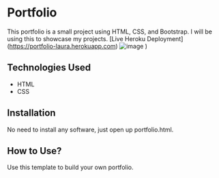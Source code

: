 # Portfolio
This portfolio is a small project using HTML, CSS, and Bootstrap. I will be using this to showcase my projects.
[Live Heroku Deployment] (https://portfolio-laura.herokuapp.com)
![image](![image](https://user-images.githubusercontent.com/104703243/170808102-a2425182-c64b-47e3-ae83-10e1c2c8d1df.png))
)

## Technologies Used

* HTML
* CSS

## Installation

No need to install any software, just open up portfolio.html.

## How to Use?

Use this template to build your own portfolio.
